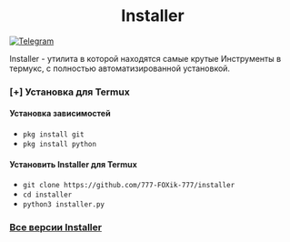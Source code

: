 <h1 align="center">Installer</h1>

[![Telegram](https://img.shields.io/badge/Telegram-SYPEXHACK-indigo?style=for-the-badge&logo=telegram)](https://t.me/+1MZLhFv1sMJjZmFi)

Installer - утилита в которой находятся самые крутые
Инструменты в термукс, с полностью автоматизированной установкой.

### [+] Установка для Termux

#### Установка зависимостей

 - ```pkg install git```
 - ```pkg install python``` 

#### Установить Installer для Termux

 - `git clone https://github.com/777-FOXik-777/installer`
 - `cd installer`
 - `python3 installer.py`

### [Все версии Installer](https://github.com/777-FOXik-777/installer/releases)
